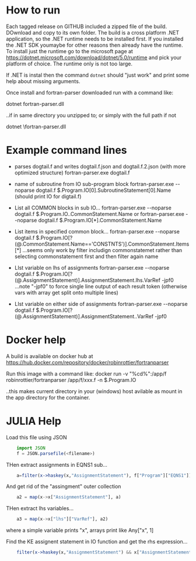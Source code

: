 
How to run
==========
Each tagged release on GITHUB included a zipped file of the build. DOwnload and copy to its own folder. The build is a cross platform .NET application, so the .NET runtime needs to be installed first. If you installed the .NET SDK youmaybe for other reasons then already have the runtime. To install just the runtime go to the microsoft page at https://dotnet.microsoft.com/download/dotnet/5.0/runtime and pick your platform of choice. The runtime only is not too large.

If .NET is instal then the command `dotnet` should "just work" and print some help about missing arguments.

Once install and fortran-parser downloaded run with a command like:

dotnet fortran-parser.dll

..if in same directory you unzipped to; or simply with the full path if not

dotnet <path>\fortran-parser.dll
	


Example command lines
=====================

- parses dogtail.f and writes dogtail.f.json and dogtail.f.2.json (with more optimized structure)
	fortran-parser.exe dogtail.f

- name of subroutine from IO sub-program block
	fortran-parser.exe --noparse dogtail.f $.Program.IO[0].SubroutineStatement[0].Name
  (should print IO for digtail.f)

- List all COMMON blocks in sub IO...
	fortran-parser.exe --noparse dogtail.f $.Program.IO..CommonStatement.Name
  or
    fortran-parser.exe --noparse dogtail.f $.Program.IO[*].CommonStatement.Name

- List items in specified common block...
    fortran-parser.exe --noparse dogtail.f $.Program.IO[?(@.CommonStatement.Name=='CONSTNTS')].CommonStatement.Items[*]
  ...seems only work by filter includign commonstatemet rather than selecting commonstatement first and then filter again name

 - LIst variable on lhs of assignments
	fortran-parser.exe --noparse dogtail.f $.Program.IO[?(@.AssignmentStatement)].AssignmentStatement.lhs.VarRef -jpf0
	...note "-jpf0" to force single line output of each result token (otherwise vars with array get split onto multiple lines)

 - LIst variable on either side of assignments
	fortran-parser.exe --noparse dogtail.f $.Program.IO[?(@.AssignmentStatement)].AssignmentStatement..VarRef -jpf0


Docker help
===========

A build is available on docker hub at https://hub.docker.com/repository/docker/robinrottier/fortranparser

Run this image with a command like:
docker run -v "%cd%":/app/f robinrottier/fortranparser /app/f/xxx.f -n $.Program.IO

..this makes current directory in your (windows) host avilable as mount in the app directory for the container.

JULIA Help
==========
Load this file using JSON
```julia
	import JSON
	f = JSON.parsefile(<filename>)
```
THen extract assignments in EQNS1 sub...
```julia
	a=filter(x->haskey(x,"AssignmentStatement"), f["Program"]["EQNS1"])
```
And get rid of the "assingment" outer collection
```julia
	a2 = map(x->x["AssignmentStatement"], a)
```
THen extract lhs variables...
```julia
	a3 = map(x->x["lhs"]["VarRef"], a2)
```
where a simple variable prints "x", arrays print like Any["x", 1]

Find the KE assignent statement in IO function and get the rhs expression...
```julia
	filter(x->haskey(x,"AssignmentStatement") && x["AssignmentStatement"]["lhs"]["VarRef"] == "KE", f["Program"]["IO"])[1]["AssignmentStatement"]["rhs"]
```

